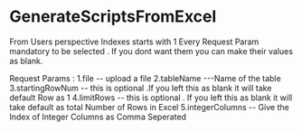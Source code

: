 # GenerateScriptsFromExcel
From Users perspective Indexes starts with 1
Every Request Param mandatory to be selected . If you dont want them you can make their values as blank.

Request Params :
1.file -- upload a file
2.tableName ---Name of the table
3.startingRowNum -- this is optional  .If you left this as blank it will take default Row as 1
4.limitRows  -- this is optional . If you left this as blank it will take default as total Number of Rows in Excel
5.integerColumns -- Give the Index of Integer Columns as Comma Seperated
